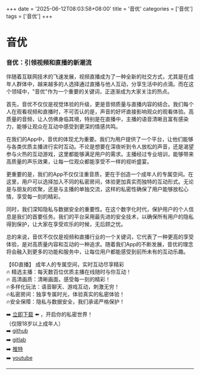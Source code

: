 +++
date = '2025-06-12T08:03:58+08:00'
title = '音优'
categories = ['音优']
tags = ['音优']
+++

# 音优

### 音优：引领视频和直播的新潮流

伴随着互联网技术的飞速发展，视频直播成为了一种全新的社交方式，尤其是在成年人群体中，越来越多的人选择通过直播与他人互动，分享生活中的点滴。而在这个领域中，"音优"作为一个重要的关键词，正逐渐成为大家关注的热点。

首先，音优不仅仅是视觉体验的升级，更是音频质量与直播内容的结合。我们每个人在观看视频和直播时，不可否认的是，声音的好坏直接影响观众的观看体验。高质量的音频，让人仿佛身临其境，特别是在直播中，主播的语音清晰且富有感染力，能够让观众在互动中感受到更深的情感共鸣。

在我们的App中，音优的体现尤为重要。我们为用户提供了一个平台，让他们能够与各类优质主播进行实时互动。不论是想要在深夜听到令人放松的声音，还是渴望参与火热的互动游戏，这里都能够满足用户的需求。主播经过专业培训，能够带来高质量的声乐效果，让每一位观众都能享受不一样的视听盛宴。

更重要的是，我们的App不仅仅注重音质，更在于创造一个成年人的专属空间。在这里，用户可以选择加入不同的私密房间，体验更加真实而独特的互动形式。无论是与朋友的欢聚，还是与主播的单独交流，这样的私密性确保了用户能够放松心情，享受每一刻的精彩。

同时，我们深知隐私与数据安全的重要性。在这个数字化时代，保护用户的个人信息是我们的首要任务。我们的平台采用最先进的安全技术，以确保所有用户的隐私得到保护，让大家在享受欢乐的时候，无后顾之忧。

总的来说，音优不仅仅是视频和直播行业的一个关键词，它代表了一种更高的享受体验，是对高质量内容和互动的一种追求。随着我们App的不断发展，音优的理念将会融入到更多的功能和服务中，让每位用户都能感受到前所未有的互动乐趣。

【6D直播】
成年人的专属空间，实时互动尽享精彩  
🔥 精选主播：每天数百位优质主播在线随时与你互动！  
🔥 高清画质：清晰画面，感受每一刻的精彩！  
🔥多样化玩法：语音聊天、游戏互动，刺激无穷！  
🔥私密房间：独享专属时光，体验真实的私密体验！  
🔥安全保障：隐私与数据安全，我们承诺严格保护！  

➡️ [立即下载](https://down123.s3.ap-east-1.amazonaws.com/down/down.html?channelCode=blog) ⬅️ ，开启你的私密世界！  
（仅限18岁以上成年人）  
➡️ [github](https://aldult-live.github.io/)  
➡️ [gitlab](https://seo-09598d.gitlab.io/)  
➡️ [推特](https://x.com/wegame33)  
➡️ [youtube](https://www.youtube.com/@6Dlive)  

---

